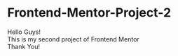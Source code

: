 # Frontend-Mentor-Project-2
Hello Guys!<br>
This is my second project of Frontend Mentor<br>
Thank You!
